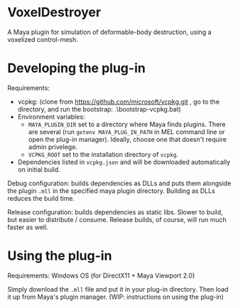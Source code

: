 # VoxelDestroyer
A Maya plugin for simulation of deformable-body destruction, using a voxelized control-mesh.

# Developing the plug-in

Requirements:
- vcpkg: (clone from https://github.com/microsoft/vcpkg.git , go to the directory, and run the bootstrap: .\bootstrap-vcpkg.bat)
- Environment variables: 
  - `MAYA_PLUGIN_DIR` set to a directory where Maya finds plugins. There are several (run `getenv MAYA_PLUG_IN_PATH` in MEL command line or open the plug-in manager). Ideally, choose one that doesn't require admin privelege. 
  - `VCPKG_ROOT` set to the installation directory of `vcpkg`.
 - Dependencies listed in `vcpkg.json` and will be downloaded automatically on initial build.

Debug configuration: builds dependencies as DLLs and puts them alongside the plugin `.mll` in the specified maya plugin directory. Building as DLLs reduces the build time.

Release configuration: builds dependencies as static libs. Slower to build, but easier to distribute / consume. Release builds, of course, will run much faster as well.

# Using the plug-in

Requirements: Windows OS (for DirectX11 + Maya Viewport 2.0)

Simply download the `.mll` file and put it in your plug-in directory. Then load it up from Maya's plugin manager. (WIP: instructions on using the plug-in)
